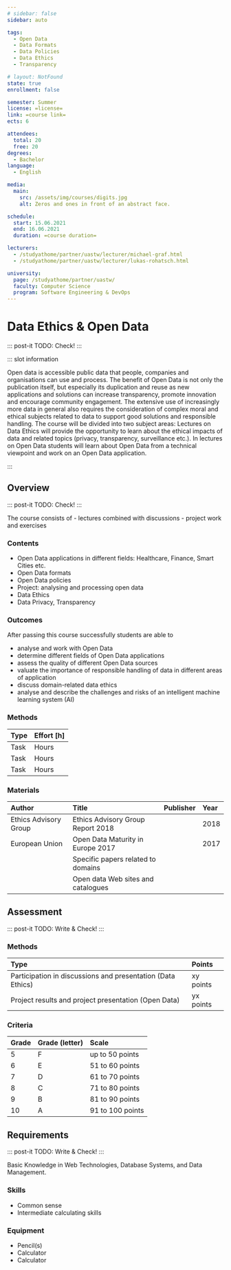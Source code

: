 ```yaml
---
# sidebar: false
sidebar: auto

tags:
  - Open Data
  - Data Formats
  - Data Policies
  - Data Ethics
  - Transparency

# layout: NotFound
state: true
enrollment: false

semester: Summer
license: =license=
link: =course link=
ects: 6

attendees:
  total: 20
  free: 20
degrees:
  - Bachelor
language:
  - English

media:
  main:
    src: /assets/img/courses/digits.jpg
    alt: Zeros and ones in front of an abstract face.

schedule:
  start: 15.06.2021
  end: 16.06.2021
  duration: =course duration=

lecturers:
  - /studyathome/partner/uastw/lecturer/michael-graf.html
  - /studyathome/partner/uastw/lecturer/lukas-rohatsch.html

university:
  page: /studyathome/partner/uastw/
  faculty: Computer Science
  program: Software Engineering & DevOps
---
```


# Data Ethics & Open Data

::: post-it
TODO: Check!
:::

::: slot information

Open data is accessible public data that people, companies and organisations can use and process.
The benefit of Open Data is not only the publication itself, but especially its duplication and reuse as new applications and solutions can increase transparency, promote innovation and encourage community engagement.
The extensive use of increasingly more data in general also requires the consideration of complex moral and ethical subjects related to data to support good solutions and responsible handling.
The course will be divided into two subject areas: Lectures on Data Ethics will provide the opportunity to learn about the ethical impacts of data and related topics (privacy, transparency, surveillance etc.).
In lectures on Open Data students will learn about Open Data from a technical viewpoint and work on an Open Data application.

:::

## Overview

::: post-it
TODO: Check!
:::

The course consists of - lectures combined with discussions - project work and exercises

### Contents

* Open Data applications in different fields: Healthcare, Finance, Smart Cities etc.
* Open Data formats
* Open Data policies
* Project: analysing and processing open data
* Data Ethics
* Data Privacy, Transparency

### Outcomes

After passing this course successfully students are able to

* analyse and work with Open Data
* determine different fields of Open Data applications
* assess the quality of different Open Data sources
* valuate the importance of responsible handling of data in different areas of application
* discuss domain-related data ethics
* analyse and describe the challenges and risks of an intelligent machine learning system (AI)

### Methods

| Type | Effort \[h\] |
| :--- | :----------- |
| Task | Hours        |
| Task | Hours        |
| Task | Hours        |

### Materials

| Author                | Title                              | Publisher | Year |
| :-------------------- | :--------------------------------- | :-------- | :--- |
| Ethics Advisory Group | Ethics Advisory Group Report 2018  |           | 2018 |
| European Union        | Open Data Maturity in Europe 2017  |           | 2017 |
|                       | Specific papers related to domains |           |      |
|                       | Open data Web sites and catalogues |           |      |

## Assessment

::: post-it
TODO: Write & Check!
:::

### Methods

| Type                                                        | Points    |
| :---------------------------------------------------------- | :-------- |
| Participation in discussions and presentation (Data Ethics) | xy points |
| Project results and project presentation (Open Data)        | yx points |

### Criteria

| Grade | Grade (letter) | Scale            |
| :---- | :------------- | :--------------- |
| 5     | F              | up to 50 points  |
| 6     | E              | 51 to 60 points  |
| 7     | D              | 61 to 70 points  |
| 8     | C              | 71 to 80 points  |
| 9     | B              | 81 to 90 points  |
| 10    | A              | 91 to 100 points |

## Requirements

::: post-it
TODO: Write & Check!
:::

Basic Knowledge in Web Technologies, Database Systems, and Data Management.

### Skills

- Common sense
- Intermediate calculating skills

### Equipment

- Pencil(s)
- Calculator
- Calculator
